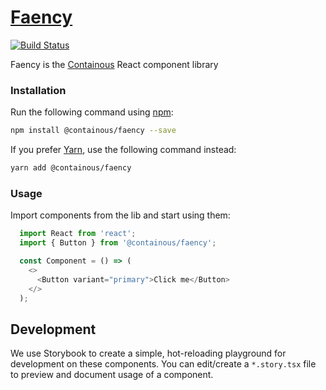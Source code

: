 # [Faency](https://containous.github.io/faency/)

[![Build Status](https://travis-ci.com/containous/faency.svg?branch=master)](https://travis-ci.com/containous/faency)

Faency is the [Containous](https://containo.us/) React component library

### Installation

Run the following command using [npm](https://www.npmjs.com/):

```bash
npm install @containous/faency --save
```

If you prefer [Yarn](https://yarnpkg.com/en/), use the following command instead:

```bash
yarn add @containous/faency
```

### Usage

Import components from the lib and start using them:

```js
  import React from 'react';
  import { Button } from '@containous/faency';

  const Component = () => (
    <>
      <Button variant="primary">Click me</Button>
    </>
  );
```

## Development


We use Storybook to create a simple, hot-reloading playground for development on these components. You can edit/create a `*.story.tsx` file to preview and document usage of a component.